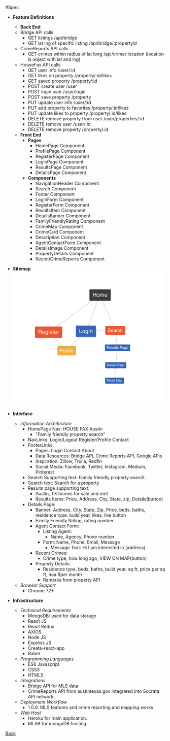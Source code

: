 #Spec
- **Feature Definitions**
    - __Back End__
    - Bridge API calls
        - GET listings /api/bridge
        - GET lat lng of specific listing /api/bridge/:propertyid
    - CrimeReports API calls
        - GET crimes within radius of lat long /api/crime/:location (location is object with lat and lng)
    - HouseFax API calls
        - GET user info /user/:id
        - GET likes on property /property/:id/likes
        - GET saved property /property/:id
        - POST create user /user
        - POST login user /user/login
        - POST save property /property
        - PUT update user info /user/:id
        - PUT add property to favorites /property/:id/likes
        - PUT update likes to property /property/:id/likes
        - DELETE remove property from user /user/properties/:id
        - DELETE remove user /user/:id
        - DELETE remove property /property/:id
    - __Front End__ 
        - __Pages__
            - HomePage Component
            - ProfilePage Component
            - RegisterPage Component
            - LoginPage Component
            - ResultsPage Component
            - DetailsPage Component
        - __Components__
            - NavigationHeader Component
            - Search Component
            - Footer Component
            - LoginForm Component
            - RegisterForm Component
            - ResultsItem Component
            - DetailsBanner Component
            - FamilyFriendlyRating Component
            - CrimeMap Component
            - CrimeCard Component
            - Description Component
            - AgentContactForm Component
            - DetailsImage Component
            - PropertyDetails Component
            - RecentCrimeReports Component
            
        
- **Sitemap**
![Image of Sitemap](SiteMap.png)
           
- **Interface**
    - _Information Architecture_
        - HomePage Nav: HOUSE FAX Austin
            - "Family friendly property search"
        - NavLinks: Login/Logout Register/Profile Contact
        - FooterLinks: 
            - Pages: Login Contact About
            - Data Resources: Bridge API, Crime Reports API, Google APis
            - Inspiration: Zillow, Trulia, Redfin
            - Social Media: Facebook, Twitter, Instagram, Medium, Pinterest
        - Search Supporting text: Family friendly property search:
        - Search text: Search for a property
        - Results page supporting text: 
            - Austin, TX homes for sale and rent
            - Results Items: Price, Address, City, State, zip, Details(button)
        - Details Page:
            - Banner: Address, City, State, Zip, Price, beds, baths, 
            residence type, build year, likes, like button
            - Family Friendly Rating, rating number
            - Agent Contact Form:
                - Listing Agent:
                    - Name, Agency, Phone number
                - Form: Name, Phone, Email, Message
                    - Message Text: Hi I am interested in (address)
            - Recent Crimes:
                - Crime type, how long ago, VIEW ON MAP(button)
            - Property Details:
                - Residence type, beds, baths, build year, sq ft, price per sq ft, hoa $per month
                - Remarks from property API        
    - _Browser Support_
        - Chrome 72+
- **Infrastructure**
    - _Technical Requirements_
        - MongoDB: used for data storage
        - React JS
        - React Redux
        - AXIOS
        - Node JS
        - Express JS
        - Create-react-app
        - Babel
    - _Programming Languages_
        - ES6 Javascript
        - CSS3
        - HTML5
    - _Integrations_
        - Bridge API for MLS data
        - CrimeReports API from austintexas.gov integrated into Socrata API network.
    - _Deployment Workflow_
        - 1.0.0: MLS features and crime reporting and mapping works
    - _Web Host_
        - Heroku for main application.
        - MLAB for mongoDB hosting.

[Back](README.md)
